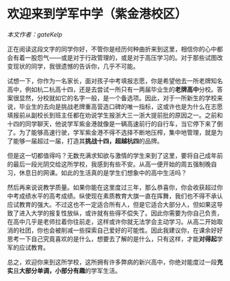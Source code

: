 # 欢迎来到学军中学（紫金港校区）
*本文作者：gateKelp*

正在阅读这段文字的同学你好，不管你是经历何种曲折来到这里，相信你的心中都会有着一股怨气——或是对于行政管理的，或是对于高压学习的。对于那些试图改变现状的同学，我很遗憾的告诉你，几乎不可能。

试想一下，你作为一名家长，面对孩子中考填报志愿，你是希望他去一所老牌知名高中，例如杭二杭高十四，还是去尝试一所只有一两届毕业生的**老牌高中**分校。答案很显然，分校就如它的名字一般，是一个备选项。因此，对于一所新生的学校来说，毕业生的去向是挑战老牌重高营造口碑的唯一指标，这或许也是为什么在志愿填报前从副校长到班主任都在劝说学生报浙大三一浙大提前批的原因之一。之前和十四的同学聊天，他说学军紫金港就像是一辆高速前行的自行车，当它停下来了倒了。为了能够高速行驶，学军紫金港不得不选择不断地压榨，集中地管理，就是为了能够一届超过一届，打造其**挑战十四，超越杭四**的品牌。

但是这一切都值得吗？无数充满求知欲与激情的学生来到了这里，要将自己成年前的最后一段光阴交给这所学校，我感到有些不安。从高一便开始的周五强制晚自习，休息日的网课。如此的生活真的是学生们想象中的高中生活吗？

然后再来说说教学质量。如果你能在这里度过三年，那么恭喜你，你会收获超过你中考成绩水平的高考成绩。纵使现在素质教育大旗一直在挥舞，我们也不得不承认应试教育的强大。不过这也不一定适合所有人，但是它适合大部分人，但如果这导致了进入大学的报复性放纵，或许就有些得不偿失了。因此你需要为你自己负责，在高中几乎是老师拉着你往前走，这样或许你就无法学会主动学习。从高二开始取消的社团，你也会被削减一些探索自己爱好的可能性。因此我建议你，在课余好好思考一下自己究竟喜欢的是什么，想要去了解的是什么，只有这样，才能**对得起**学军的应试教育。

总之，欢迎你来到这所学校，这所拥有许多弊病的新兴高中，你绝对能度过一段**充实**且**大部分单调，小部分有趣**的学军生活。
